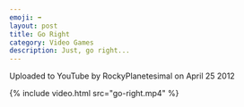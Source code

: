 ```yaml
---
emoji: ➡️
layout: post
title: Go Right
category: Video Games
description: Just, go right...
---
```


Uploaded to YouTube by RockyPlanetesimal on April 25 2012

{% include video.html src="go-right.mp4" %}
